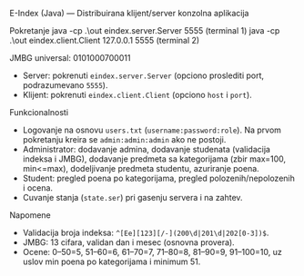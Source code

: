 E-Index (Java) — Distribuirana klijent/server konzolna aplikacija

Pokretanje
java -cp .\out eindex.server.Server 5555 (terminal 1)
java -cp .\out eindex.client.Client 127.0.0.1 5555 (terminal 2)

JMBG universal: 0101000700011


- Server: pokrenuti `eindex.server.Server` (opciono proslediti port, podrazumevano `5555`).
- Klijent: pokrenuti `eindex.client.Client` (opciono `host` i `port`).

Funkcionalnosti

- Logovanje na osnovu `users.txt` (`username:password:role`). Na prvom pokretanju kreira se `admin:admin:admin` ako ne postoji.
- Administrator: dodavanje admina, dodavanje studenata (validacija indeksa i JMBG), dodavanje predmeta sa kategorijama (zbir max=100, min<=max), dodeljivanje predmeta studentu, azuriranje poena.
- Student: pregled poena po kategorijama, pregled polozenih/nepolozenih i ocena.
- Cuvanje stanja (`state.ser`) pri gasenju servera i na zahtev.

Napomene

- Validacija broja indeksa: `^[Ee][123][/-](200\d|201\d|202[0-3])$`.
- JMBG: 13 cifara, validan dan i mesec (osnovna provera).
- Ocene: 0–50=5, 51–60=6, 61–70=7, 71–80=8, 81–90=9, 91–100=10, uz uslov min poena po kategorijama i minimum 51.

